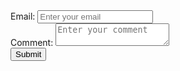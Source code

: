 <form id="commentForm">
  <label for="email">Email:</label>
  <input type="email" id="email" placeholder="Enter your email" required>
  <br>
  <label for="comment">Comment:</label>
  <textarea id="comment" placeholder="Enter your comment" required></textarea>
  <br>
  <input type="submit" value="Submit">
</form>
<script src="script.js">
  document.getElementById("commentForm").addEventListener("submit", function(event) {
  event.preventDefault(); // Prevent form submission
  var email = document.getElementById("email").value;
  var comment = document.getElementById("comment").value;
  // Perform form validation
  if (email.trim() == '' || comment.trim() == '') {
    alert("Please fill in all fields");
    return;
  }
  // Perform other validation, e.g., validate email format
  // Submit the form data to a server or perform desired actions
  // For simplicity, we'll just log the form data to the console
  console.log("Email: " + email);
  console.log("Comment: " + comment);
  // Clear the form fields
  document.getElementById("email").value = '';
  document.getElementById("comment").value = '';
});
</script>
